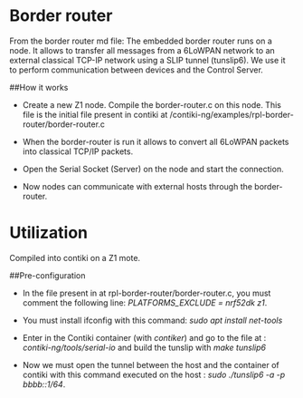# Border router
From the border router md file:
The embedded border router runs on a node. It allows to transfer all messages from
a 6LoWPAN network to an external classical TCP-IP network using a SLIP tunnel (tunslip6). We use it to perform communication
between devices and the Control Server. 

##How it works

- Create a new Z1 node. Compile the border-router.c on this node. This file is
the initial file present in contiki at /contiki-ng/examples/rpl-border-router/border-router.c
  
- When the border-router is run it allows to convert all 6LoWPAN packets into 
classical TCP/IP packets.
  
- Open the Serial Socket (Server) on the node and start the connection.

- Now nodes can communicate with external hosts through the border-router.

# Utilization

Compiled into contiki on a Z1 mote.

##Pre-configuration

- In the file present in at rpl-border-router/border-router.c, you must comment the following line:
*PLATFORMS_EXCLUDE = nrf52dk z1*. 
  
- You must install ifconfig with this command: *sudo apt install net-tools*

- Enter in the Contiki container (with *contiker*) and go to the file at : 
*contiki-ng/tools/serial-io* and build the tunslip with *make tunslip6*
  
- Now we must open the tunnel between the host and the container of contiki with
this command executed on the host : *sudo ./tunslip6 -a <container-ip> -p <port> bbbb::1/64*.


